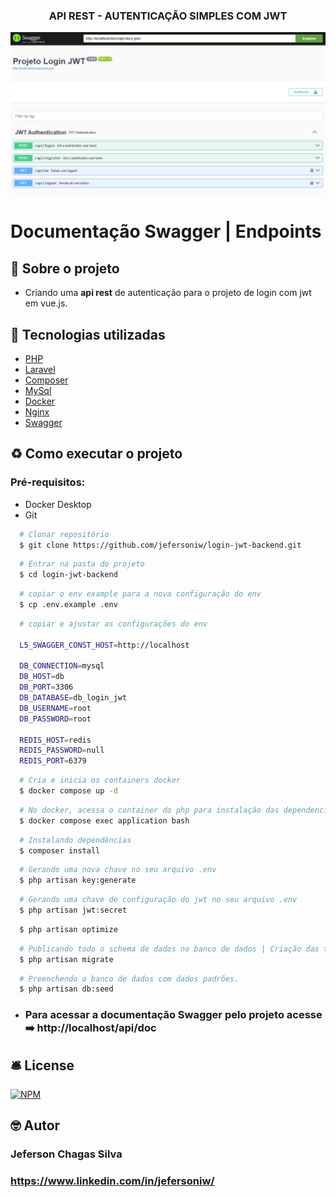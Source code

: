 <h3 align="center">
  <p> API REST - AUTENTICAÇÃO SIMPLES COM JWT </p>
</h3>
<img src="./public/swagger_doc.png" />
<h1>
  <p> Documentação Swagger | Endpoints </p>
</h1>

## 📖 Sobre o projeto

-   Criando uma **api rest** de autenticação para o projeto de login com jwt em vue.js.

## 🔨 Tecnologias utilizadas

-   [PHP](https://www.php.net/)
-   [Laravel](https://laravel.com/)
-   [Composer](https://getcomposer.org/)
-   [MySql](https://dev.mysql.com/doc/)
-   [Docker](https://www.docker.com/)
-   [Nginx](https://nginx.org/en/)
-   [Swagger](https://swagger.io/docs/)

## ♻️ Como executar o projeto

### Pré-requisitos:

-   Docker Desktop
-   Git

```bash
  # Clonar repositório
  $ git clone https://github.com/jefersoniw/login-jwt-backend.git
```

```bash
  # Entrar na pasta do projeto
  $ cd login-jwt-backend
```

```bash
  # copiar o env example para a nova configuração do env
  $ cp .env.example .env
```

```bash
  # copiar e ajustar as configurações do env

  L5_SWAGGER_CONST_HOST=http://localhost

  DB_CONNECTION=mysql
  DB_HOST=db
  DB_PORT=3306
  DB_DATABASE=db_login_jwt
  DB_USERNAME=root
  DB_PASSWORD=root

  REDIS_HOST=redis
  REDIS_PASSWORD=null
  REDIS_PORT=6379
```

```bash
  # Cria e inicia os containers docker
  $ docker compose up -d
```

```bash
  # No docker, acessa o container do php para instalação das dependencias.
  $ docker compose exec application bash
```

```bash
  # Instalando dependências
  $ composer install
```

```bash
  # Gerando uma nova chave no seu arquivo .env
  $ php artisan key:generate
```

```bash
  # Gerando uma chave de configuração do jwt no seu arquivo .env
  $ php artisan jwt:secret
```

```bash
  $ php artisan optimize
```

```bash
  # Publicando todo o schema de dados no banco de dados | Criação das tabelas no banco.
  $ php artisan migrate
```

```bash
  # Preenchendo o banco de dados com dados padrões.
  $ php artisan db:seed
```

-   ### Para acessar a documentação Swagger pelo projeto acesse ➡️ http://localhost/api/doc

## 🛎️ License

[![NPM](https://img.shields.io/badge/license-MIT-green)](https://github.com/jefersoniw/atendimento_nodejs/blob/main/LICENSE)

## 🤓 Autor

### Jeferson Chagas Silva

### https://www.linkedin.com/in/jefersoniw/
